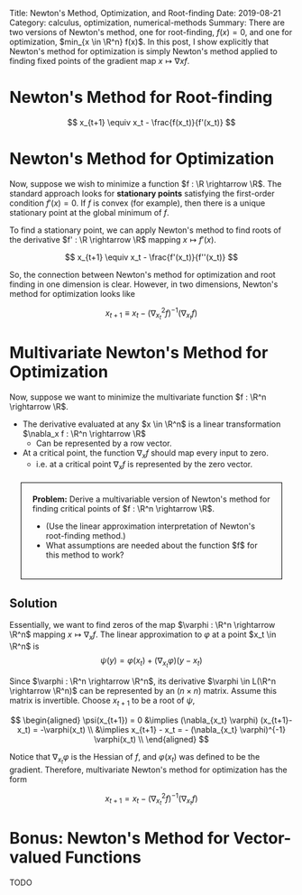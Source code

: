 Title:  Newton's Method, Optimization, and Root-finding
Date:  2019-08-21
Category:  calculus, optimization, numerical-methods
Summary:  There are two versions of Newton's method, one for root-finding, $f(x) = 0$, and one for optimization, $min_{x \in \R^n} f(x)$.  In this post, I show explicitly that Newton's method for optimization is simply Newton's method applied to finding fixed points of the gradient map $x \mapsto \nabla x f$.

# Newton's Method for Root-finding

$$
x_{t+1} \equiv x_t - \frac{f(x_t)}{f'(x_t)}
$$

# Newton's Method for Optimization

Now, suppose we wish to minimize a function $f : \R \rightarrow \R$.  The standard approach looks for **stationary points** satisfying the first-order condition $f'(x) = 0$.  If $f$ is convex (for example), then there is a unique stationary point at the global minimum of $f$.

To find a stationary point, we can apply Newton's method to find roots of the derivative $f' : \R \rightarrow \R$ mapping $x \mapsto f'(x)$.

$$
x_{t+1} \equiv x_t - \frac{f'(x_t)}{f''(x_t)}
$$

So, the connection between Newton's method for optimization and root finding in one dimension is clear.  However, in two dimensions, Newton's method for optimization looks like

$$
x_{t+1} \equiv x_t - (\nabla^2_{x_t} f)^{-1} (\nabla_{x_t} f) 
$$

# Multivariate Newton's Method for Optimization

Now, suppose we want to minimize the multivariate function $f : \R^n \rightarrow \R$.

* The derivative evaluated at any $x \in \R^n$ is a linear transformation $\nabla_x f : \R^n \rightarrow \R$
    * Can be represented by a row vector.
* At a critical point, the function $\nabla_x f$ should map every input to zero.
    * i.e. at a critical point $\nabla_x f$ is represented by the zero vector.
    
<div style="border:1px solid black; padding:20px; margin:20px">
<b>Problem:</b>  Derive a multivariable version of Newton's method for finding critical points of $f : \R^n \rightarrow \R$.
<ul>
    <li>(Use the linear approximation interpretation of Newton's root-finding method.)</li>
    <li>What assumptions are needed about the function $f$ for this method to work?</li>
</ul>
</div>

## Solution

Essentially, we want to find zeros of the map $\varphi : \R^n \rightarrow \R^n$ mapping $x \mapsto \nabla_x f$.  The linear approximation to $\varphi$ at a point $x_t \in \R^n$ is
$$
\psi(y) = \varphi(x_t) + (\nabla_{x_t} \varphi) (y-x_t)
$$

Since $\varphi : \R^n \rightarrow \R^n$, its derivative $\varphi \in L(\R^n \rightarrow \R^n)$ can be represented by an $(n \times n)$ matrix.  Assume this matrix is invertible.  Choose $x_{t+1}$ to be a root of $\psi$,

$$
\begin{aligned}
\psi(x_{t+1}) = 0 &\implies (\nabla_{x_t} \varphi) (x_{t+1}-x_t) = -\varphi(x_t) \\
&\implies x_{t+1} - x_t = - (\nabla_{x_t} \varphi)^{-1} \varphi(x_t) \\
\end{aligned}
$$

Notice that $\nabla_{x_t} \varphi$ is the Hessian of $f$, and $\varphi(x_t)$ was defined to be the gradient.  Therefore, multivariate Newton's method for optimization has the form

$$
x_{t+1} = x_t - (\nabla^2_{x_t} f)^{-1} (\nabla_{x_t} f)
$$

# Bonus: Newton's Method for Vector-valued Functions

TODO